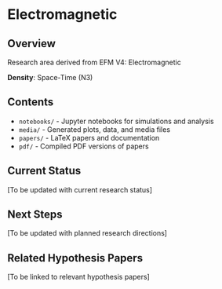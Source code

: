 # Electromagnetic

## Overview
Research area derived from EFM V4: Electromagnetic

**Density**: Space-Time (N3)

## Contents
- `notebooks/` - Jupyter notebooks for simulations and analysis
- `media/` - Generated plots, data, and media files
- `papers/` - LaTeX papers and documentation
- `pdf/` - Compiled PDF versions of papers

## Current Status
[To be updated with current research status]

## Next Steps
[To be updated with planned research directions]

## Related Hypothesis Papers
[To be linked to relevant hypothesis papers]
